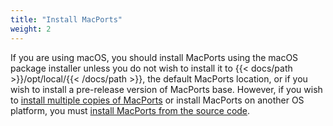 ```yaml
---
title: "Install MacPorts"
weight: 2
---
```



If you are using macOS, you should install MacPorts using the macOS package installer unless you do not wish to install it to {{< docs/path >}}/opt/local/{{< /docs/path >}}, the default MacPorts location, or if you wish to install a pre-release version of MacPorts base. However, if you wish to [install multiple copies of MacPorts](https://guide.macports.org/#installing.macports.source.multiple) or install MacPorts on another OS platform, you must [install MacPorts from the source code](https://guide.macports.org/#installing.macports.source).
